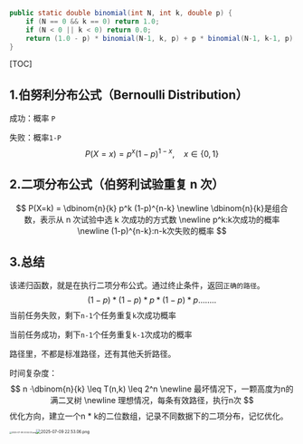 ```java
public static double binomial(int N, int k, double p) {
    if (N == 0 && k == 0) return 1.0;
    if (N < 0 || k < 0) return 0.0;
    return (1.0 - p) * binomial(N-1, k, p) + p * binomial(N-1, k-1, p);
}

```

[TOC]



## 1.伯努利分布公式（Bernoulli Distribution）

 成功：概率 `P`

 失败：概率`1-P`
$$
P(X=x) = p^x (1-p)^{1-x}, \quad x \in \{0,1\}
$$

## 2.二项分布公式（伯努利试验重复 n 次）


$$
P(X=k) = \dbinom{n}{k} p^k (1-p)^{n-k} 
\newline
\dbinom{n}{k}是组合数，表示从 n 次试验中选 k 次成功的方式数
\newline
p^k:k次成功的概率
\newline
(1-p)^{n-k}:n-k次失败的概率
$$

## 3.总结

该递归函数，就是在执行二项分布公式。通过终止条件，返回`正确的路径`。
$$
(1-p)*(1-p)*p*(1-p)*p........
$$
   当前任务失败，剩下`n-1`个任务重复`k`次成功概率

   当前任务成功，剩下`n-1`个任务重复`k-1`次成功的概率

   路径里，不都是标准路径，还有其他夭折路径。

   时间复杂度：
$$
n ·\dbinom{n}{k} \leq T(n,k) \leq 2^n
\newline
最坏情况下，一颗高度为n的满二叉树
\newline
理想情况，每条有效路径，执行n次
$$
优化方向，建立一个n * k的二位数组，记录不同数据下的二项分布，记忆优化。

<img src="https://s2.loli.net/2025/07/09/RMSce2h387gNGKD.png" alt="2025-07-09 20.52.03.png" style="zoom: 25%;" /><img src="https://s2.loli.net/2025/07/09/XcZTumQqgHsNKoM.png" alt="2025-07-09 22.53.06.png" style="zoom: 50%;" />
